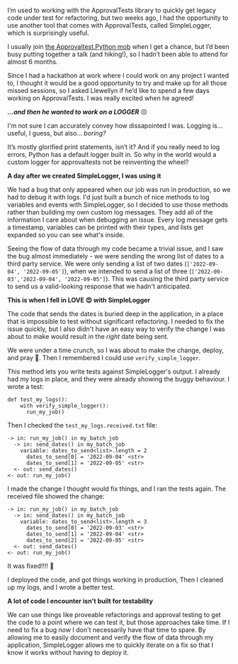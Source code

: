 I’m used to working with the ApprovalTests library to quickly get legacy code under test for refactoring, but two weeks ago, I had the opportunity to use another tool that comes with ApprovalTests, called SimpleLogger, which is surprisingly useful. 

I usually join [the Approvaltest.Python mob](https://github.com/approvals/ApprovalTests.Python/blob/main/docs/Contribute.md#join-our-weekly-mobbing-sessions) when I get a chance, but I’d been busy putting together a talk (and hiking!), so I hadn’t been able to attend for almost 6 months. 

Since I had a hackathon at work where I could work on any project I wanted to, I thought it would be a good opportunity to try and make up for all those missed sessions, so I asked Llewellyn if he’d like to spend a few days working on ApprovalTests. I was really excited when he agreed!

**_…and then he wanted to work on a LOGGER_** :persevere:

I'm not sure I can accurately convey how dissapointed I was. Logging is… useful, I guess, but also… _boring?_

It’s mostly glorified print statements, isn’t it? And if you really need to log errors, Python has a default logger built in. So why in the world would a custom logger for approvaltests not be reinventing the wheel?

**A day after we created SimpleLogger, I was using it**

We had a bug that only appeared when our job was run in production, so we had to debug it with logs. I'd just built a bunch of nice methods to log variables and events with SimpleLogger, so I decided to use those methods rather than building my own custom log messages. They add all of the information I care about when debugging an issue. Every log message gets a timestamp, variables can be printed with their types, and lists get expanded so you can see what's inside. 

Seeing the flow of data through my code became a trivial issue, and I saw the bug almost immediately - we were sending the wrong list of dates to a third party service. We were only sending a list of two dates (`['2022-09-04', '2022-09-05']`), when we intended to send a list of three (`['2022-09-03','2022-09-04', '2022-09-05']`). This was causing the third party service to send us a valid-looking response that we hadn't anticipated. 

**This is when I fell in LOVE :heart_eyes: with SimpleLogger**

The code that sends the dates is buried deep in the application, in a place that is impossible to test without significant refactoring. I needed to fix the issue quickly, but I also didn't have an easy way to verify the change I was about to make would result in the _right_ date being sent. 

We were under a time crunch, so I was about to make the change, deploy, and pray :pray:. Then I remembered I could use `verify_simple_logger`. 

This method lets you write tests against SimpleLogger's output. I already had my logs in place, and they were already showing the buggy behaviour. I wrote a test:

```
def test_my_logs():
    with verify_simple_logger():
      run_my_job()
```

Then I checked the `test_my_logs.received.txt` file:

```
-> in: run_my_job() in my_batch_job
  -> in: send_dates() in my_batch_job
    variable: dates_to_send<list>.length = 2
      dates_to_send[0] = '2022-09-04' <str>
      dates_to_send[1] = '2022-09-05' <str>
  <- out: send_dates()
<- out: run_my_job()
```

I made the change I thought would fix things, and I ran the tests again. The received file showed the change:

```
-> in: run_my_job() in my_batch_job
  -> in: send_dates() in my_batch_job
    variable: dates_to_send<list>.length = 3
      dates_to_send[0] = '2022-09-03' <str>
      dates_to_send[1] = '2022-09-04' <str>
      dates_to_send[2] = '2022-09-05' <str>
  <- out: send_dates()
<- out: run_my_job()
```

It was fixed!!!!  :tada:

I deployed the code, and got things working in production, Then I cleaned up my logs, and I wrote a better test.

**A lot of code I encounter isn't built for testability**

We can use things like proveable refactorings and approval testing to get the code to a point where we can test it, but those approaches take time. If I need to fix a bug _now_ I don't necessarily have that time to spare. By allowing me to easily document and verify the flow of data through my application, SimpleLogger allows me to quickly iterate on a fix so that I know it works without having to deploy it.
